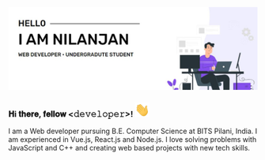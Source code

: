 ![Banner](https://raw.githubusercontent.com/nil1729/nil1729/master/assets/nilanjan.jpg)

### 𝐇i 𝐭𝐡𝐞𝐫𝐞, 𝐟𝐞𝐥𝐥𝐨𝐰 <𝚍𝚎𝚟𝚎𝚕𝚘𝚙𝚎𝚛>! <img alt="👋" src="https://raw.githubusercontent.com/nil1729/nil1729/master/assets/wave.gif" width="30px">

I am a Web developer pursuing B.E. Computer Science at BITS Pilani, India. I am experienced in Vue.js, React.js and Node.js. I love solving problems with JavaScript and C++ and creating web based projects with new tech skills.
